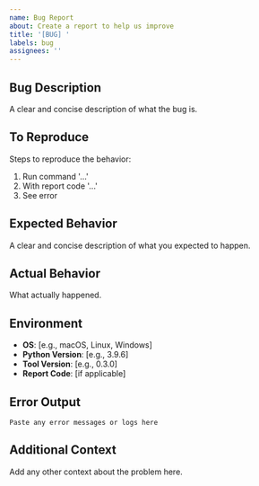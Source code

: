 ```yaml
---
name: Bug Report
about: Create a report to help us improve
title: '[BUG] '
labels: bug
assignees: ''
---
```


## Bug Description

A clear and concise description of what the bug is.

## To Reproduce

Steps to reproduce the behavior:
1. Run command '...'
2. With report code '...'
3. See error

## Expected Behavior

A clear and concise description of what you expected to happen.

## Actual Behavior

What actually happened.

## Environment

- **OS**: [e.g., macOS, Linux, Windows]
- **Python Version**: [e.g., 3.9.6]
- **Tool Version**: [e.g., 0.3.0]
- **Report Code**: [if applicable]

## Error Output

```
Paste any error messages or logs here
```

## Additional Context

Add any other context about the problem here.

